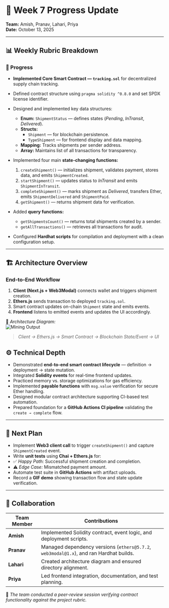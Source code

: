# 🧭 Week 7 Progress Update  

**Team:** Amish, Pranav, Lahari, Priya  
**Date:** October 13, 2025  

---

## 📊 Weekly Rubric Breakdown  

### 🚀 Progress  

- **Implemented Core Smart Contract — `tracking.sol`** for decentralized supply chain tracking.  
- Defined contract structure using `pragma solidity ^0.8.0` and set SPDX license identifier.  
- Designed and implemented key data structures:  
  - **Enum:** `ShipmentStatus` — defines states (*Pending*, *InTransit*, *Delivered*).  
  - **Structs:**  
    - `Shipment` — for blockchain persistence.  
    - `TypeShipment` — for frontend display and data mapping.  
  - **Mapping:** Tracks shipments per sender address.  
  - **Array:** Maintains list of all transactions for transparency.  

- Implemented four main **state-changing functions:**  
  1. `createShipment()` — initializes shipment, validates payment, stores data, and emits `ShipmentCreated`.  
  2. `startShipment()` — updates status to *InTransit* and emits `ShipmentInTransit`.  
  3. `completeShipment()` — marks shipment as *Delivered*, transfers Ether, emits `ShipmentDelivered` and `ShipmentPaid`.  
  4. `getShipment()` — returns shipment data for verification.  

- Added **query functions:**  
  - `getShipmentsCount()` — returns total shipments created by a sender.  
  - `getAllTransactions()` — retrieves all transactions for audit.  

- Configured **Hardhat scripts** for compilation and deployment with a clean configuration setup.  


---

## 🏗️ Architecture Overview  

### End-to-End Workflow  

1. **Client (Next.js + Web3Modal)** connects wallet and triggers shipment creation.  
2. **Ethers.js** sends transaction to deployed `tracking.sol`.  
3. Smart contract updates on-chain `Shipment` state and emits events.  
4. **Frontend** listens to emitted events and updates the UI accordingly.  

📁 *Architecture Diagram:*  
![Mining Output](../../diagrams/Week-7-Progress.jpeg)  
> *Client → Ethers.js → Smart Contract → Blockchain State/Event → UI*  

## ⚙️ Technical Depth  

- Demonstrated **end-to-end smart contract lifecycle** — definition → deployment → state mutation.  
- Integrated **Solidity events** for real-time frontend updates.  
- Practiced memory vs. storage optimizations for gas efficiency.  
- Implemented **payable functions** with `msg.value` verification for secure Ether handling.  
- Designed modular contract architecture supporting CI-based test automation.  
- Prepared foundation for a **GitHub Actions CI pipeline** validating the `create → complete` flow.  

---

## 🧩 Next Plan  

- Implement **Web3 client call** to trigger `createShipment()` and capture `ShipmentCreated` event.  
- Write **unit tests** using **Chai + Ethers.js** for:  
- ✅ *Happy Path:* Successful shipment creation and completion.  
- ⚠️ *Edge Case:* Mismatched payment amount.  
- Automate test suite in **GitHub Actions** with artifact uploads.  
- Record a **GIF demo** showing transaction flow and state update verification.  

---

## 🤝 Collaboration  

| Team Member | Contributions |
|--------------|---------------|
| **Amish** | Implemented Solidity contract, event logic, and deployment scripts. |
| **Pranav** | Managed dependency versions (`ethers@5.7.2`, `web3modal@1.x`), and ran Hardhat builds. |
| **Lahari** | Created architecture diagram and ensured directory alignment. |
| **Priya** | Led frontend integration, documentation, and test planning. |

🧩 *The team conducted a peer-review session verifying contract functionality against the project rubric.*
